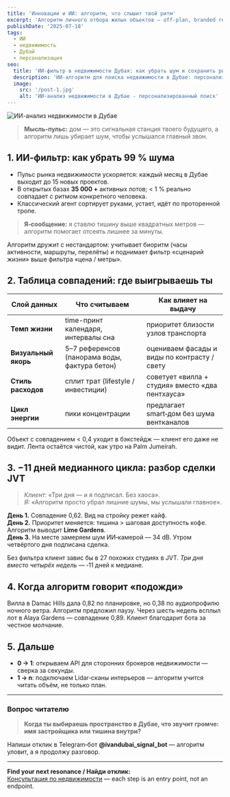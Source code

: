 ```yaml
---
title: 'Инновации и ИИ: алгоритм, что слышит твой ритм'
excerpt: 'Алгоритм личного отбора жилых объектов — off‑plan, branded residence и готовые квартиры — экономит 11 дней медианного цикла сделки.'
publishDate: '2025-07-18'
tags:
  - ИИ
  - недвижимость
  - Дубай
  - персонализация
seo:
  title: 'ИИ‑фильтр в недвижимости Дубая: как убрать шум и сохранить ритм'
  description: 'ИИ-алгоритм для поиска недвижимости в Дубае: персонализированный отбор объектов экономит 11 дней медианного цикла сделки.'
  image:
    src: '/post-1.jpg'
    alt: 'ИИ-анализ недвижимости в Дубае - персонализированный поиск'
---
```


![ИИ-анализ недвижимости в Дубае](/post-1.jpg)

> **Мысль‑пульс:** дом — это сигнальная станция твоего будущего, а алгоритм лишь убирает шум, чтобы услышался главный звон.

## 1. ИИ‑фильтр: как убрать 99 % шума

* Пульс рынка недвижимости ускоряется: каждый месяц в Дубае выходит до 15 новых проектов.
* В открытых базах **35 000 +** активных лотов; < 1 % реально совпадает с ритмом конкретного человека.
* Классический агент сортирует руками, устает, идёт по проторенной тропе.

> **Я‑сообщение:** я ставлю тишину выше квадратных метров — алгоритм помогает отсеять лишнее за минуты.

Алгоритм дружит с нестандартом: учитывает биоритм (часы активности, маршруты, перелёты) и поднимает фильтр «сценарий жизни» выше фильтра «цена / метры».

## 2. Таблица совпадений: где выигрываешь ты

| Слой данных          | Что считываем                                   | Как влияет на выдачу                               |
|----------------------|-------------------------------------------------|----------------------------------------------------|
| **Темп жизни**       | time-принт календаря, интервалы сна             | приоритет близости узлов транспорта                |
| **Визуальный якорь** | 5–7 референсов (панорама воды, фактура бетон)   | оцениваем фасады и виды по контрасту / свету        |
| **Стиль расходов**   | сплит трат (lifestyle / инвестиции)             | советует «вилла + студия» вместо «два пентхауса»   |
| **Цикл энергии**     | пики концентрации                               | предлагает smart‑дом без шума вентканалов          |

Объект с совпадением < 0,4 уходит в бэкстейдж — клиент его даже не видит. Лента остаётся чистой, как утро на Palm Jumeirah.

## 3. −11 дней медианного цикла: разбор сделки JVT

> *Клиент:* «Три дня — и я подписал. Без хаоса».  
> *Я:* «Алгоритм просто убрал лишние шумы, мы услышали главное».

**День 1.** Совпадение 0,62. Вид на стройку режет кайф.  
**День 2.** Приоритет меняется: тишина > шаговая доступность кофе. Алгоритм выводит **Lime Gardens**.  
**День 3.** На месте замеряем шум ИИ‑камерой — 34 dB. Утром четвёртого дня подписана сделка.

Без фильтра клиент завис бы в 27 похожих студиях в JVT. *Три дня вместо четырёх недель* — ‑11 дней к медиане.

## 4. Когда алгоритм говорит «подожди»

Вилла в Damac Hills дала 0,82 по планировке, но 0,38 по аудиопрофилю ночного ветра. Алгоритм предложил паузу. Через шесть недель всплыл лот в Alaya Gardens — совпадение 0,89. Клиент благодарит бота за честное молчание.

## 5. Дальше

* **0 → 1**: открываем API для сторонних брокеров недвижимости — сверка за секунды.
* **1 → n**: подключаем Lidar‑сканы интерьеров — алгоритм учится читать объём, не только план.

---

### Вопрос читателю

> **Когда ты выбираешь пространство в Дубае, что звучит громче: имя застройщика или тишина внутри?**

Напиши отклик в Telegram‑бот **@ivandubai_signal_bot** — алгоритм уловит, а я продолжу разговор.

---

**Find your next resonance / Найди отклик:**  
[Консультация по недвижимости](/contact) — each step is an entry point, not an endpoint.